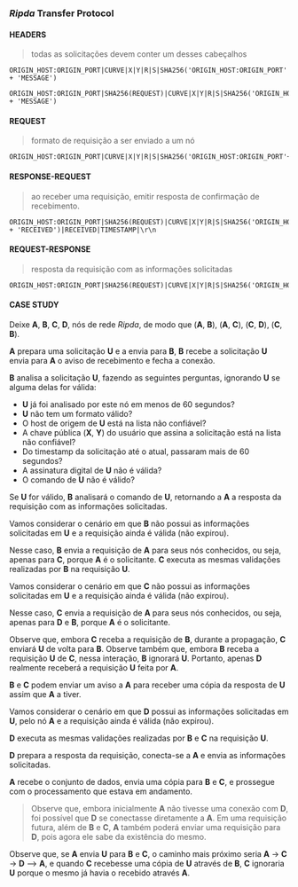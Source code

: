 ###  *Ripda* Transfer Protocol

#### HEADERS
> todas as solicitações devem conter um desses cabeçalhos
```
ORIGIN_HOST:ORIGIN_PORT|CURVE|X|Y|R|S|SHA256('ORIGIN_HOST:ORIGIN_PORT' + 'MESSAGE')
```
```
ORIGIN_HOST:ORIGIN_PORT|SHA256(REQUEST)|CURVE|X|Y|R|S|SHA256('ORIGIN_HOST:ORIGIN_PORT' + 'MESSAGE')
```

#### REQUEST
> formato de requisição a ser enviado a um nó
```
ORIGIN_HOST:ORIGIN_PORT|CURVE|X|Y|R|S|SHA256('ORIGIN_HOST:ORIGIN_PORT'+'COMMAND'+'TIMESTAMP')|COMMAND|TIMESTAMP|\r\n
```

#### RESPONSE-REQUEST
> ao receber uma requisição, emitir resposta de confirmação de recebimento.
```
ORIGIN_HOST:ORIGIN_PORT|SHA256(REQUEST)|CURVE|X|Y|R|S|SHA256('ORIGIN_HOST:ORIGIN_PORT' + 'RECEIVED')|RECEIVED|TIMESTAMP|\r\n
```

#### REQUEST-RESPONSE
> resposta da requisição com as informações solicitadas
```
ORIGIN_HOST:ORIGIN_PORT|SHA256(REQUEST)|CURVE|X|Y|R|S|SHA256('ORIGIN_HOST:ORIGIN_PORT'+'SHA256(REQUEST)'+'DATA'+'TIMESTAMP')|DATA|TIMESTAMP|\r\n
```
#### CASE STUDY

Deixe **A**, **B**, **C**, **D**, nós de rede *Ripda*, de modo que (**A**, **B**), (**A**, **C**), (**C**, **D**), (**C**, **B**).

**A** prepara uma solicitação **U** e a envia para **B**, **B** recebe a solicitação **U** envia para **A** o aviso de recebimento e fecha a conexão.

**B** analisa a solicitação **U**, fazendo as seguintes perguntas, ignorando **U** se alguma delas for válida:

* **U** já foi analisado por este nó em menos de 60 segundos?
* **U** não tem um formato válido?
* O host de origem de **U** está na lista não confiável?
* A chave pública (**X**, **Y**) do usuário que assina a solicitação está na lista não confiável?
* Do timestamp da solicitação até o atual, passaram mais de 60 segundos?
* A assinatura digital de **U** não é válida?
* O comando de **U** não é válido?

Se **U** for válido, **B** analisará o comando de **U**, retornando a **A** a resposta da requisição com as informações solicitadas.

Vamos considerar o cenário em que **B** não possui as informações solicitadas em **U** e a requisição ainda é válida (não expirou).

Nesse caso, **B** envia a requisição de **A** para seus nós conhecidos, ou seja, apenas para **C**, porque **A** é o solicitante. **C** executa as mesmas validações realizadas por **B** na requisição **U**.

Vamos considerar o cenário em que **C** não possui as informações solicitadas em **U** e a requisição ainda é válida (não expirou).

Nesse caso, **C** envia a requisição de **A** para seus nós conhecidos, ou seja, apenas para **D** e **B**, porque **A** é o solicitante.

Observe que, embora **C** receba a requisição de **B**, durante a propagação, **C** enviará **U** de volta para **B**.
Observe também que, embora **B** receba a requisição **U** de **C**, nessa interação, **B** ignorará **U**.
Portanto, apenas **D** realmente receberá a requisição **U** feita por **A**.

**B** e **C** podem enviar um aviso a **A** para receber uma cópia da resposta de **U** assim que **A** a tiver.

Vamos considerar o cenário em que **D** possui as informações solicitadas em **U**, pelo nó **A** e a requisição ainda é válida (não expirou).

**D** executa as mesmas validações realizadas por **B** e **C** na requisição **U**.

**D** prepara a resposta da requisição, conecta-se a **A** e envia as informações solicitadas.

**A** recebe o conjunto de dados, envia uma cópia para **B** e **C**, e prossegue com o processamento que estava em andamento.

> Observe que, embora inicialmente **A** não tivesse uma conexão com **D**, foi possível que **D** se conectasse diretamente a **A**. Em uma requisição futura, além de **B** e **C**, **A** também poderá enviar uma requisição para **D**, pois agora ele sabe da existência do mesmo.

Observe que, se **A** envia **U** para **B** e **C**, o caminho mais próximo seria **A** -> **C** -> **D** --> **A**, e quando **C** recebesse uma cópia de **U** através de **B**, **C** ignoraria **U** porque o mesmo já havia o recebido através **A**.

